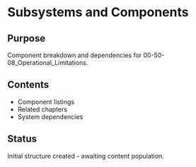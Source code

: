 # Subsystems and Components

## Purpose
Component breakdown and dependencies for 00-50-08_Operational_Limitations.

## Contents
- Component listings
- Related chapters
- System dependencies

## Status
Initial structure created - awaiting content population.
